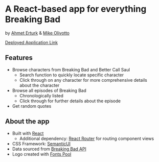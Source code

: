 # A React-based app for everything Breaking Bad

by [Ahmet Erturk](https://github.com/ahmetterturk) & [Mike Olivotto](https://github.com/mikeolivotto)

[Deployed Application Link](https://broken-bad.netlify.app/)

## Features

- Browse characters from Breaking Bad and Better Call Saul
  - Search function to quickly locate specific character
  - Click through on any character for more comprehensive details about the character
- Browse all episodes of Breaking Bad
  - Chronologically listed
  - Click through for further details about the episode
- Get random quotes

## About the app

- Built with [React](https://reactjs.org/)
  - Additional dependency: [React Router](https://reactrouter.com/) for routing component views
- CSS Framework: [SemanticUI](https://semantic-ui.com/)
- Data sourced from [Breaking Bad API](https://breakingbadapi.com/)
- Logo created with [Fonts Pool](https://fontspool.com/generator/breaking-bad-font)
